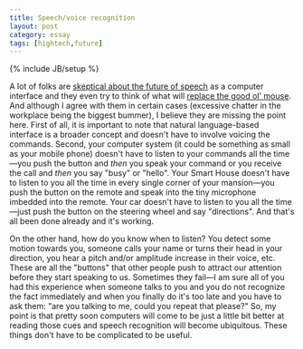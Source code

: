 ```yaml
---
title: Speech/voice recognition
layout: post
category: essay
tags: [hightech,future]
---
```

{% include JB/setup %}

A lot of folks are [skeptical about the future of
speech](http://accordionguy.blogware.com/blog/_archives/2005/11/15/1406852.html)
as a computer interface and they even try to think of what will [replace the good ol' mouse](http://www.applematters.com/index.php/section/comments/what_is_the_next_user_interface/).
And although I agree with them in certain cases (excessive chatter in
the workplace being the biggest bummer), I believe they are missing the
point here. First of all, it is important to note that natural
language-based interface is a broader concept and doesn't have to involve voicing the commands. Second, your
computer system (it could be something as small as your mobile phone)
doesn't have to listen to your commands all the time—you push the button
and *then* you speak your command or you receive the call and *then* you
say "busy" or "hello". Your Smart House doesn't have to listen to you
all the time in every single corner of your mansion—you push the button
on the remote and speak into the tiny microphone imbedded into the
remote. Your car doesn't have to listen to you all the time—just push
the button on the steering wheel and say "directions". And that's all
been done already and it's working.

On the other hand, how do you know when to listen? You detect some
motion towards you, someone calls your name or turns their head in your
direction, you hear a pitch and/or amplitude increase in their voice,
etc. These are all the "buttons" that other people push to attract our
attention before they start speaking to us. Sometimes they fail—I am
sure all of you had this experience when someone talks to you and you do
not recognize the fact immediately and when you finally do it's too late
and you have to ask them: "are you talking to me, could you repeat that
please?" So, my point is that pretty soon computers will come to be just
a little bit better at reading those cues and speech recognition will
become ubiquitous. These things don't have to be complicated to be
useful.

